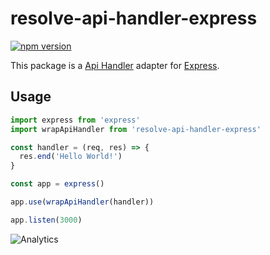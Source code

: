 # **resolve-api-handler-express**
[![npm version](https://badge.fury.io/js/resolve-api-handler-express.svg)](https://badge.fury.io/js/resolve-api-handler-express)

This package is a [Api Handler](../README.md) adapter for [Express](https://github.com/expressjs/express). 

## Usage

```js
import express from 'express'
import wrapApiHandler from 'resolve-api-handler-express'

const handler = (req, res) => {
  res.end('Hello World!')
}

const app = express()

app.use(wrapApiHandler(handler))

app.listen(3000)
```

![Analytics](https://ga-beacon.appspot.com/UA-118635726-1/packages-resolve-api-handler-express-readme?pixel)

